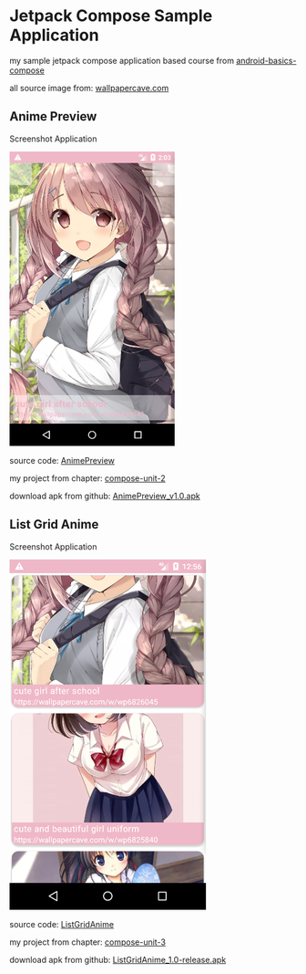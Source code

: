 # Jetpack Compose Sample Application

my sample jetpack compose application based course from
[android-basics-compose](https://developer.android.com/courses/android-basics-compose/course)

all source image from: [wallpapercave.com](https://wallpapercave.com)

## Anime Preview

Screenshot Application

![image](/pictures/animePreview.png)

source code: [AnimePreview](/AnimePreview/)

my project from chapter: [compose-unit-2](https://developer.android.com/courses/android-basics-compose/unit-2)

download apk from github: [AnimePreview_v1.0.apk](https://github.com/nursyah21/anime_preview_android/releases/download/v1.0/AnimePreview_v1.0.apk)

## List Grid Anime

Screenshot Application

![image](/pictures/AnimeGridList.png)

source code: [ListGridAnime](/ListGridAnime/)

my project from chapter: [compose-unit-3](https://developer.android.com/courses/android-basics-compose/unit-3)

download apk from github:
[ListGridAnime_1.0-release.apk](https://github.com/nursyah21/anime_preview_android/releases/download/list_grid_v1.0/ListGridAnime_1.0-release.apk)
